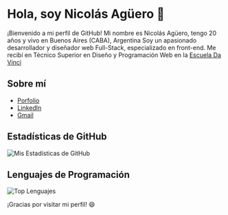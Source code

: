# Hola, soy Nicolás Agüero 👋

¡Bienvenido a mi perfil de GitHub! Mi nombre es Nicolás Agüero, tengo 20 años y vivo en Buenos Aires (CABA), Argentina
Soy un apasionado desarrollador y diseñador web Full-Stack, especializado en front-end.
Me recibí en Técnico Superior en Diseño y Programación Web en la [Escuela Da Vinci](https://davinci.edu.ar/carreras/desarrollo-web-y-mobile)

## Sobre mí

- [Porfolio](https://nicolas-aguero-porfolio.vercel.app/)
- [LinkedIn](https://github.com/nicolasAguero99)
- [Gmail](mailto:aguero.nicolas2003@gmail.com)

## Estadísticas de GitHub

![Mis Estadísticas de GitHub](https://github-readme-stats.vercel.app/api?username=nicolasAguero99&show_icons=true&hide_title=true&count_private=true)

## Lenguajes de Programación

![Top Lenguajes](https://github-readme-stats.vercel.app/api/top-langs/?username=nicolasAguero99)

¡Gracias por visitar mi perfil! 😄
